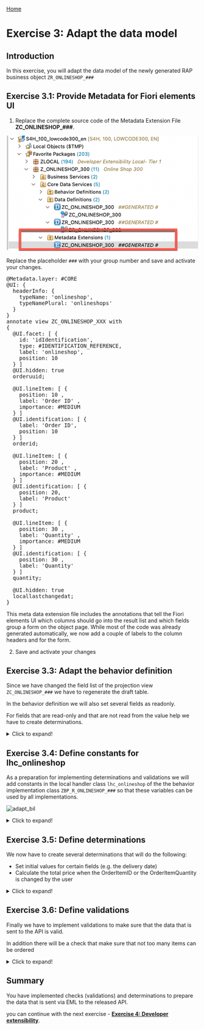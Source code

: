 [Home ](../../README.md)  

# Exercise 3: Adapt the data model

## Introduction

In this exercise, you will adapt the data model of the newly generated RAP business object `ZR_ONLINESHOP_###`


<!--
## Exercise 3.0: Enhance the data model


In this step we will use a value help `ZI_PRODUCT_VH_REUSE` that has been provided for your in this workshop in the demo system. In addition some fields that are accessible via this association (e.g. the product description) will be included in the data model.  

When working with a system provided as part of a SAP workshop this view will be provided. If you try out this script in your own SAP S/4HANA 2022 on prem system you would have to create this view manually.  

The source code of ZI_PRODUCT_VH_REUSE can be found here:   
![document](../../images/doc.png) [ZI_PRODUCT_VH_REUSE](sources/ZI_PRODUCT_VH_REUSE.txt) 

1. Open the cds view `ZR_ONLINESHOP_###` 

![enhance_data_model](images/090_adapt_data_model.png)  

2. Add an association to the released CDS view for product data to it.
<pre lang="ABAP">
association [1..1] to ZI_PRODUCT_VH_REUSE as _Product on $projection.OrderItemID = _Product.Product
</pre>

3. Add the fields `_Product.ProductGroup`, `_Product.ProductText`, `_Product.BaseUnit` and the association `_Product` to the field list.

<pre lang="ABAP">
      ,
      _Product.ProductGroup,
      _Product.ProductText,
      _Product.BaseUnit,
      _Product
</pre>

![enhance_data_model](images/100_adapt_data_model.png)  

4. Save and activate your changes

5. Open the cds view `ZC_ONLINESHOP_###` 
   
6. Add a value help for the field `OrderItemID`.
<pre lang="ABAP">
      @Consumption.valueHelpDefinition: [{ entity: { name: 'ZI_PRODUCT_VH_REUSE', element: 'Product' },
                                     useForValidation: true }  ]
</pre>

7. Add the fields `ProductGroup`, `ProductText`, `BaseUnit`, `CreatedAt` and the association `_Product` to the field list.
<pre lang="ABAP">
       ,
      CreatedAt,
      ProductGroup,
      ProductText,
      BaseUnit,
      _Product
</pre>

![enhance_data_model](images/110_adapt_data_model.png) 

8. Save and activate your changes

-->
<!--
> **Note:**   
> When a starter project has been generated the field `CreatedAt` has already been added to the projection view.  
> You will thus get the following error message: *The name CreatedAt is not unique*   
> In this case simply delete or comment out the duplicate `CreatedAt` entry.
>    
> ![enhance_data_model](images/105_adapt_data_model.png) 
-->
 
## Exercise 3.1: Provide Metadata for Fiori elements UI
 
1. Replace the complete source code of the Metadata Extension File **ZC_ONLINESHOP_###**.   

![enhance_data_model](images/115_adapt_data_model.png) 

  Replace the placeholder `###` with your group number and save and activate your changes.    

 
<pre lang="ABAP">
@Metadata.layer: #CORE
@UI: {
  headerInfo: {
    typeName: 'onlineshop',
    typeNamePlural: 'onlineshops'
  }
}
annotate view ZC_ONLINESHOP_XXX with
{
  @UI.facet: [ {
    id: 'idIdentification',
    type: #IDENTIFICATION_REFERENCE,
    label: 'onlineshop',
    position: 10
  } ]
  @UI.hidden: true
  orderuuid;

  @UI.lineItem: [ {
    position: 10 ,
    label: 'Order ID' ,
    importance: #MEDIUM
  } ]
  @UI.identification: [ {
    label: 'Order ID',
    position: 10
  } ]
  orderid;

  @UI.lineItem: [ {
    position: 20 ,
    label: 'Product' ,
    importance: #MEDIUM
  } ]
  @UI.identification: [ {
    position: 20,
    label: 'Product'
  } ]
  product;

  @UI.lineItem: [ {
    position: 30 ,
    label: 'Quantity' ,
    importance: #MEDIUM
  } ]
  @UI.identification: [ {
    position: 30 ,
    label: 'Quantity'
  } ]
  quantity;

  @UI.hidden: true
  locallastchangedat;
}
</pre>

  This meta data extension file includes the annotations that tell the Fiori elements UI which columns should go into the result list and which fields group a form on the object page. While most of the code was already generated automatically, we now add a couple of labels to the column headers and for the form.

2. Save and activate your changes



## Exercise 3.3: Adapt the behavior definition


Since we have changed the field list of the projection view `ZC_ONLINESHOP_###` we have to regenerate the draft table.

In the behavior definition we will also set several fields as readonly.

For fields that are read-only and that are not read from the value help we have to create determinations. 

 <details>
  <summary>Click to expand!</summary>
  
  1. Open the behavior definition `ZR_ONLINESHOP_###`.  

  ![adapt_bdef](images/195_adapt_bdef.png)  

  1. add the following list of fields to mark them as read-only.  
       <pre lang="ABAP">
    OrderID,
       </pre>

       behind

       <pre lang="ABAP">
{
  field ( readonly )
   OrderUUID,
       </pre>

       in order to make the Order ID a readonly field.

       ![adapt_bdef](images/220_adapt_bdef.png)  

 
   1. Save and activate your changes   



   1. In the project explorer under `Business Services`->`Service Bindings`->`ZUI_ONLINESHOP_O4_###` check the UI using the Fiori Elements preview. 

      On the list, press **Create** and you should see a form like this, where **Order ID** is a text not an input field:

       ![adapt_bdef](images/230_adapt_bdef.png)  



 </details>  

## Exercise 3.4: Define constants for lhc_onlineshop

As a preparation for implementing determinations and validations we will add constants in the local handler class `lhc_onlineshop` of the the behavior implementation class `ZBP_R_ONLINESHOP_###` so that these variables can be used by all implementations.  

![adapt_bil](images/adapt_behavior_implementation_class.gif)   

<details>
  <summary>Click to expand!</summary>
  
  1. Navigate to the behavior implementation class `ZBP_R_ONLINESHOP_###` in the *Project Explorer* and then click on the tab *Local Types*.   

  ![adapt_bdef](images/290_adapt_bdef.png)  
  
  2. Start the implementation by adding the following constants in the private section of your local handler class `lhc_onlineshop`.   

  <pre lang="ABAP">
  
CLASS lcl_OnlineShop DEFINITION INHERITING FROM cl_abap_behavior_handler.
  PRIVATE SECTION.

    CONSTANTS:
      BEGIN OF is_draft,
        false TYPE abp_behv_flag VALUE '00', " active (not draft)
        true  TYPE abp_behv_flag VALUE '01', " draft
      END OF is_draft.
    CONSTANTS:
      BEGIN OF c_overall_status,
        new            TYPE string VALUE 'New / Composing',
        new_code       TYPE int1   VALUE 2, "'New / Composing'
        submitted      TYPE string VALUE 'Submitted / Approved',
        submitted_code TYPE int1   VALUE 3, "'Submitted / Approved'
      END OF c_overall_status.
      
   </pre>

   3. Save and activate your changes.

 
</details>

## Exercise 3.5: Define determinations


  We now have to create several determinations that will do the following: 
  - Set initial values for certain fields (e.g. the delivery date)  
  - Calculate the total price when the OrderItemID or the OrderItemQuantity is changed by the user  

 <details>
  <summary>Click to expand!</summary>
 
  1. Add the following determinations to your behavior definition **ZR_ONLINESHOP_###** (in the project explorer under **Core Data Services**** ->**Behavior Definitions**)

  <pre lang="ABAP">
  determination setInitialOrderValues on modify { create; }
  determination updateProductDetails on modify { field OrderItemID; }
  determination calculateTotalPrice on modify { create; field OrderItemID; field OrderItemQuantity; }
  </pre>

  
  ![define_determinations](images/300_define_determinations.png)  


  2. Use the quick fix **Ctrl+1** (**Command+1** on Mac)to generate the appropriate methods in the behavior definition class.

  ![define_determinations](images/310_define_determinations.png)  

  3. Add the following code snippet to implement the determination `calculateTotalPrice`. The code updates the field `TotalPrice` when the field `OrderItemID` and thus the `OrderItemPrice` has changed or if the field `OrderItemQuantity` has changed. 

  
   <pre lang="ABAP">
   
    METHOD calculateTotalPrice.
    DATA total_price TYPE ZR_OnlineShop_###-TotalPrice.

    " read transfered instances
    READ ENTITIES OF ZR_OnlineShop_### IN LOCAL MODE
      ENTITY OnlineShop
        FIELDS ( OrderID TotalPrice )
        WITH CORRESPONDING #( keys )
      RESULT DATA(OnlineShops).

    LOOP AT OnlineShops ASSIGNING FIELD-SYMBOL(&lt;OnlineShop&gt;).
      " calculate total value
      &lt;OnlineShop&gt;-TotalPrice = &lt;OnlineShop&gt;-OrderItemPrice * &lt;OnlineShop&gt;-OrderItemQuantity.
    ENDLOOP.

    "update instances
    MODIFY ENTITIES OF ZR_OnlineShop_### IN LOCAL MODE
      ENTITY OnlineShop
        UPDATE FIELDS ( TotalPrice )
        WITH VALUE #( FOR OnlineShop IN OnlineShops (
                           %tky       = OnlineShop-%tky
                           TotalPrice = OnlineShop-TotalPrice
                        ) ).
    ENDMETHOD.
 
  </pre>

 
  4. Add the following code snippet to implement the determination `setInitialOrderValues`. The code selects the next weekday in two weeks as a delivery day, it sets the initial status and it calculates a semantic key for the field `OrderID`

 <pre lang="ABAP">
     METHOD setInitialOrderValues.
      DATA delivery_date TYPE I_PurchaseReqnItemTP-DeliveryDate.

"read transfered instances via EML
READ ENTITIES OF ZR_OnlineShop_### IN LOCAL MODE
  ENTITY OnlineShop
    FIELDS ( OrderID OverallStatus DeliveryDate )
    WITH CORRESPONDING #( keys )
  RESULT DATA(OnlineShops).

"delete entries with assigned order ID
DELETE OnlineShops WHERE OrderID IS NOT INITIAL.
CHECK OnlineShops IS NOT INITIAL.

" ** ABAP logic to determine order IDs and delivery date**

" get max order ID from the relevant active and draft table entries
SELECT MAX( order_id ) FROM zaonlineshop_### INTO @DATA(max_order_id). "active table
SELECT SINGLE FROM zdonlineshop_### FIELDS MAX( orderid ) INTO @DATA(max_orderid_draft). "draft table
IF max_orderid_draft > max_order_id.
  max_order_id = max_orderid_draft.
ENDIF.

"set delivery date proposal
cl_scal_api=>date_compute_day(
    EXPORTING
      iv_date           = cl_abap_context_info=>get_system_date(  )
    IMPORTING
      ev_weekday_number = DATA(weekday_number)
      ev_weekday_name = DATA(weekday_name)
     ).
CASE weekday_number.
  WHEN 6.
    delivery_date = cl_abap_context_info=>get_system_date(  ) + 16.
  WHEN 7.
    delivery_date = cl_abap_context_info=>get_system_date(  ) + 15.
  WHEN OTHERS.
    delivery_date = cl_abap_context_info=>get_system_date(  ) + 14.
ENDCASE.


"set initial values of new instances via EML
MODIFY ENTITIES OF ZR_OnlineShop_### IN LOCAL MODE
  ENTITY OnlineShop
    UPDATE FIELDS ( OrderID OverallStatus DeliveryDate OrderItemPrice )
    WITH VALUE #( FOR OnlineShop IN OnlineShops INDEX INTO i (
                       %tky           = OnlineShop-%tky
                       OrderID        = max_order_id + i
                       OverallStatus  = c_overall_status-new  "'New / Composing'
                       DeliveryDate   = delivery_date
                    ) ).
    ENDMETHOD.
    
</pre>

 5. Add the following code snippet to implement the determination `updateProductDetails`. The code selects data from the value help `zi_product_vh_reuse`.

 <pre lang="ABAP">
 
  METHOD updateProductDetails.
    "read transfered instances
    READ ENTITIES OF ZR_OnlineShop_### IN LOCAL MODE
      ENTITY OnlineShop
        FIELDS ( OrderItemID )
        WITH CORRESPONDING #( keys )
      RESULT DATA(OnlineShops).

    "read and set product details
    LOOP AT OnlineShops ASSIGNING FIELD-SYMBOL(&lt;OnlineShop&gt;).
      "read and set relevant product information
      SELECT SINGLE * FROM zi_product_vh_reuse WHERE product = @&lt;OnlineShop&gt;-OrderItemID INTO @DATA(product).
      &lt;OnlineShop&gt;-OrderItemPrice = product-price.
      &lt;OnlineShop&gt;-Currency       = product-Currency.
    ENDLOOP.

    "update instances
    MODIFY ENTITIES OF ZR_OnlineShop_### IN LOCAL MODE
      ENTITY OnlineShop
        UPDATE FIELDS ( OrderItemPrice Currency )
        WITH VALUE #( FOR OnlineShop IN OnlineShops INDEX INTO i (
                           %tky           = OnlineShop-%tky
                           OrderItemPrice = OnlineShop-OrderItemPrice
                           Currency       = OnlineShop-Currency
                        ) ).
  ENDMETHOD.
    
    
</pre>

 6. Save and activate your changes.
 7. Open the service binding `ZUI_ONLINESHOP_O4_###` to test your implementation by using the ADT Fiori preview.
 </details> 

## Exercise 3.6: Define validations


Finally we have to implement validations to make sure that the data that is sent to the API is valid.  

In addition there will be a check that make sure that not too many items can be ordered

 <details>
  <summary>Click to expand!</summary>

  1. Add the following code snippet into your behavior definition, so that the following three validations will be added:  

  <pre lang="ABAP">
    validation checkOrderedItem     on save { create; field OrderItemID; }
    validation checkOrderedQuantity on save { create; field OrderItemQuantity; }
    validation checkDeliveryDate    on save { create; field DeliveryDate; }
  </pre>

  2. Use the quick fix **Ctrl+1** to generate the appropriate methods in the behavior definition class.

  ![define_validations](images/400_define_validations.png)  


  2. Validation checkOrderedItem

  <pre lang="ABAP">
  
    METHOD checkOrderedItem.
    "read relevant order instance data
    READ ENTITIES OF ZR_OnlineShop_### IN LOCAL MODE
    ENTITY OnlineShop
     FIELDS ( OrderID OrderItemID )
     WITH CORRESPONDING #( keys )
    RESULT DATA(OnlineShops).

    DATA products TYPE SORTED TABLE OF zi_product_vh_reuse WITH UNIQUE KEY Product.

    "optimization of DB select: extract distinct non-initial product IDs
    products = CORRESPONDING #( OnlineShops DISCARDING DUPLICATES MAPPING Product = OrderItemID EXCEPT * ).
    DELETE products WHERE Product IS INITIAL.

    IF products IS NOT INITIAL.
      "check if product ID exists
      SELECT FROM zi_product_vh_reuse FIELDS product
                                FOR ALL ENTRIES IN @OnlineShops
                                WHERE product = @OnlineShops-OrderItemID
        INTO TABLE @DATA(valid_ordereditem).
    ENDIF.

    "raise msg for non existing and initial order id
    LOOP AT OnlineShops INTO DATA(OnlineShop).
      APPEND VALUE #(  %tky                 = OnlineShop-%tky
                       %state_area          = 'VALIDATE_PRODUCTID'
                     ) TO reported-onlineshop.

      IF OnlineShop-OrderItemID IS  INITIAL.
        APPEND VALUE #( %tky         = OnlineShop-%tky ) TO failed-onlineshop.
        APPEND VALUE #( %tky         = OnlineShop-%tky
                        %state_area  = 'VALIDATE_PRODUCTID'
                         %msg         = new_message_with_text(
                                             severity     = if_abap_behv_message=>severity-error
                                             text         = |Select the product to be ordered|  )
                        %element-orderitemid = if_abap_behv=>mk-on
                      ) TO reported-onlineshop.

      ELSEIF OnlineShop-OrderItemID IS NOT INITIAL AND NOT line_exists( valid_ordereditem[ product = OnlineShop-OrderItemID ] ).
        APPEND VALUE #(  %tky = OnlineShop-%tky ) TO failed-onlineshop.

        APPEND VALUE #(  %tky                 = OnlineShop-%tky
                         %state_area          = 'VALIDATE_PRODUCTID'
                         %msg         = new_message_with_text(
                                             severity     = if_abap_behv_message=>severity-error
                                             text         = |Product unknown|  )
                         %element-orderitemid = if_abap_behv=>mk-on
                      ) TO reported-onlineshop.
      ENDIF.
    ENDLOOP.
    ENDMETHOD.
   
</pre>

3. validation checkDeliveryDate     

  <pre lang="ABAP">
   METHOD checkdeliverydate.

    READ ENTITIES OF zr_onlineshop_### IN LOCAL MODE
      ENTITY OnlineShop
        FIELDS ( DeliveryDate )
        WITH CORRESPONDING #( keys )
      RESULT DATA(OnlineOrders).

    DATA(today_date) = cl_abap_context_info=>get_system_date(  ).

    LOOP AT OnlineOrders INTO DATA(online_order).

      cl_scal_api=>date_compute_day(
           EXPORTING
             iv_date           = online_order-DeliveryDate
           IMPORTING
             ev_weekday_number = DATA(weekday_number)
             ev_weekday_name = DATA(weekday_name)
             ).

      "raise msg if no delivery date is selected
      IF online_order-DeliveryDate IS INITIAL OR online_order-DeliveryDate = ' '.
        APPEND VALUE #( %tky = online_order-%tky ) TO failed-onlineshop.
        APPEND VALUE #( %tky         = online_order-%tky
                        %state_area  = 'VALIDATE_DELIVERYDATE'
                        %msg         = new_message_with_text(
                                            severity = if_abap_behv_message=>severity-error
                                            text     = 'Select a delivery date' )
                        %element-deliverydate  = if_abap_behv=>mk-on
                      ) TO reported-onlineshop.

        "raise msg if selected delivery date is less than 14 days from today
      ELSEIF  ( ( online_order-DeliveryDate ) - today_date ) < 14.
        APPEND VALUE #(  %tky = online_order-%tky ) TO failed-onlineshop.
        APPEND VALUE #(  %tky         = online_order-%tky
                         %state_area  = 'VALIDATE_DELIVERYDATE'
                         %msg         = new_message_with_text(
                                             severity     = if_abap_behv_message=>severity-error
                                             text         = |Delivery date must be at least 14 days from today.|  )
                         %element-deliverydate  = if_abap_behv=>mk-on
                      ) TO reported-onlineshop.
      ELSEIF weekday_number = 5 OR weekday_number = 6.
        APPEND VALUE #(  %tky = online_order-%tky ) TO failed-onlineshop.
        APPEND VALUE #(  %tky          = online_order-%tky
                         %state_area  = 'VALIDATE_DELIVERYDATE'
                         %msg          = new_message_with_text(
                         severity = if_abap_behv_message=>severity-error
                         text     = | No delivery on a weekend ({ weekday_name })|  )
                         %element-deliverydate  = if_abap_behv=>mk-on
                      ) TO reported-onlineshop.

      ENDIF.

    ENDLOOP.
  ENDMETHOD.

  </pre>

4. validation checkOrderedQuantity
  
  <pre lang="ABAP">
    METHOD checkOrderedQuantity.
    "read relevant order instance data
    READ ENTITIES OF ZR_OnlineShop_### IN LOCAL MODE
    ENTITY OnlineShop
     FIELDS ( OrderID OrderItemID OrderItemQuantity )
     WITH CORRESPONDING #( keys )
    RESULT DATA(OnlineShops).

    "raise msg if 0 > qty <= 10
    LOOP AT OnlineShops INTO DATA(OnlineShop).
      APPEND VALUE #(  %tky           = OnlineShop-%tky
                       %state_area    = 'VALIDATE_QUANTITY'
                     ) TO reported-onlineshop.

      IF OnlineShop-OrderItemQuantity IS INITIAL OR OnlineShop-OrderItemQuantity = ' '
         OR OnlineShop-OrderItemQuantity <= 0.
        APPEND VALUE #( %tky = OnlineShop-%tky ) TO failed-onlineshop.
        APPEND VALUE #( %tky          = OnlineShop-%tky
                        %state_area   = 'VALIDATE_QUANTITY'
                         %msg         = new_message_with_text(
                                             severity     = if_abap_behv_message=>severity-error
                                             text         = |Enter a valid quantity (up to 10)|  )
                        %element-orderitemquantity = if_abap_behv=>mk-on
                      ) TO reported-onlineshop.

      ELSEIF OnlineShop-OrderItemQuantity > 10.
        APPEND VALUE #(  %tky = OnlineShop-%tky ) TO failed-onlineshop.
        APPEND VALUE #(  %tky          = OnlineShop-%tky
                         %state_area   = 'VALIDATE_QUANTITY'
                         %msg         = new_message_with_text(
                                             severity     = if_abap_behv_message=>severity-error
                                             text         = |More than 10 items cannot be ordered|  )
                         %element-orderitemquantity  = if_abap_behv=>mk-on
                      ) TO reported-onlineshop.
      ENDIF.
    ENDLOOP.
  ENDMETHOD.
  </pre>

 4. Save and activate your changes.
 5. Open the service binding `ZUI_ONLINESHOP_O4_###` to test your implementation by using the ADT Fiori preview.

 </details> 

 ## Summary  
 
 You have implemented checks (validations) and determinations to prepare the data that is sent via EML to the released API.   
 
 you can continue with the next exercise - **[Exercise 4: Developer extensibility](../ex4/README.md)**.

